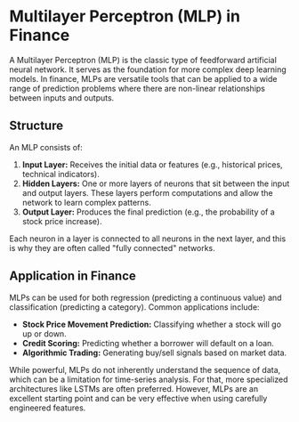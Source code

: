 # Multilayer Perceptron (MLP) in Finance

A Multilayer Perceptron (MLP) is the classic type of feedforward artificial neural network. It serves as the foundation for more complex deep learning models. In finance, MLPs are versatile tools that can be applied to a wide range of prediction problems where there are non-linear relationships between inputs and outputs.

## Structure

An MLP consists of:

1.  **Input Layer:** Receives the initial data or features (e.g., historical prices, technical indicators).
2.  **Hidden Layers:** One or more layers of neurons that sit between the input and output layers. These layers perform computations and allow the network to learn complex patterns.
3.  **Output Layer:** Produces the final prediction (e.g., the probability of a stock price increase).

Each neuron in a layer is connected to all neurons in the next layer, and this is why they are often called "fully connected" networks.

## Application in Finance

MLPs can be used for both regression (predicting a continuous value) and classification (predicting a category). Common applications include:

-   **Stock Price Movement Prediction:** Classifying whether a stock will go up or down.
-   **Credit Scoring:** Predicting whether a borrower will default on a loan.
-   **Algorithmic Trading:** Generating buy/sell signals based on market data.

While powerful, MLPs do not inherently understand the sequence of data, which can be a limitation for time-series analysis. For that, more specialized architectures like LSTMs are often preferred. However, MLPs are an excellent starting point and can be very effective when using carefully engineered features.
